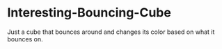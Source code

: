 # Interesting-Bouncing-Cube
Just a cube that bounces around and changes its color based on what it bounces on.
